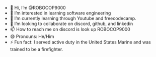- 👋 Hi, I’m @ROBOCOP9000
- 👀 I’m interested in learning software engineering
- 🌱 I’m currently learning through Youtube and freecodecamp.
- 💞️ I’m looking to collaborate on discord, github, and linkedin 
- 📫 How to reach me on discord is look up ROBOCOP9000
- 😄 Pronouns: He/Him
- ⚡ Fun fact: I served active duty in the United States Marine and was trained to be a firefighter. 

<!---
ROBOCOP9000/ROBOCOP9000 is a ✨ special ✨ repository because its `README.md` (this file) appears on your GitHub profile.
You can click the Preview link to take a look at your changes.
--->
